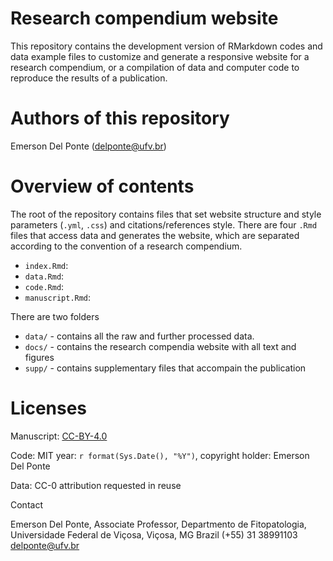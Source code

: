 # Research compendium website

This repository contains the development version of RMarkdown codes and data example files to customize and generate a responsive website for a research compendium, or a compilation of data and computer code to reproduce the results of a publication. 

# Authors of this repository

Emerson Del Ponte (delponte@ufv.br)

# Overview of contents

The root of the repository contains files that set website structure and style parameters (`.yml`, `.css`) and citations/references style. There are four `.Rmd` files that access data and generates the website, which are separated according to the convention of a research compendium.

- `index.Rmd`:
- `data.Rmd`: 
- `code.Rmd`:
- `manuscript.Rmd`:

There are two folders

- `data/` - contains all the raw and further processed data.
- `docs/` - contains the research compendia website with all text and figures
- `supp/` - contains supplementary files that accompain the publication


# Licenses

Manuscript: [CC-BY-4.0](https://creativecommons.org/licenses/by/4.0/)

Code: MIT year: `r format(Sys.Date(), "%Y")`, copyright holder: Emerson Del Ponte

Data: CC-0 attribution requested in reuse

Contact

Emerson Del Ponte, Associate Professor, Departmento de Fitopatologia, Universidade Federal de Viçosa, Viçosa, MG Brazil
(+55) 31 38991103 delponte@ufv.br
